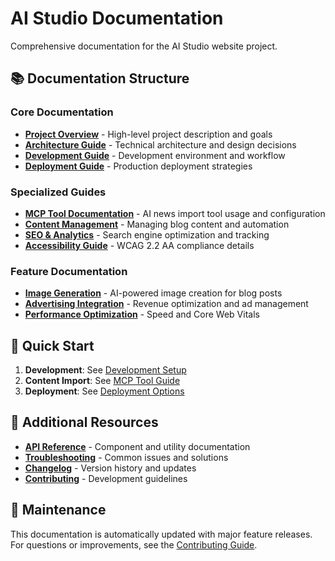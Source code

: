 # AI Studio Documentation

Comprehensive documentation for the AI Studio website project.

## 📚 Documentation Structure

### Core Documentation
- **[Project Overview](./architecture/overview.md)** - High-level project description and goals
- **[Architecture Guide](./architecture/technical-architecture.md)** - Technical architecture and design decisions
- **[Development Guide](./development/setup-and-workflow.md)** - Development environment and workflow
- **[Deployment Guide](./deployment/deployment-options.md)** - Production deployment strategies

### Specialized Guides
- **[MCP Tool Documentation](./mcp/ai-news-tool.md)** - AI news import tool usage and configuration
- **[Content Management](./content-management/content-workflow.md)** - Managing blog content and automation
- **[SEO & Analytics](./guides/seo-optimization.md)** - Search engine optimization and tracking
- **[Accessibility Guide](./guides/accessibility-compliance.md)** - WCAG 2.2 AA compliance details

### Feature Documentation
- **[Image Generation](./mcp/image-generation.md)** - AI-powered image creation for blog posts
- **[Advertising Integration](./guides/advertising-setup.md)** - Revenue optimization and ad management
- **[Performance Optimization](./guides/performance-optimization.md)** - Speed and Core Web Vitals

## 🚀 Quick Start

1. **Development**: See [Development Setup](./development/setup-and-workflow.md)
2. **Content Import**: See [MCP Tool Guide](./mcp/ai-news-tool.md)
3. **Deployment**: See [Deployment Options](./deployment/deployment-options.md)

## 📖 Additional Resources

- **[API Reference](./development/api-reference.md)** - Component and utility documentation
- **[Troubleshooting](./development/troubleshooting.md)** - Common issues and solutions
- **[Changelog](./CHANGELOG.md)** - Version history and updates
- **[Contributing](./development/contributing.md)** - Development guidelines

## 🔧 Maintenance

This documentation is automatically updated with major feature releases. For questions or improvements, see the [Contributing Guide](./development/contributing.md).